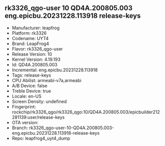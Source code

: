 ## rk3326_qgo-user 10 QD4A.200805.003 eng.epicbu.20231228.113918 release-keys
- Manufacturer: leapfrog
- Platform: rk3326
- Codename: UYT4
- Brand: LeapFrog4
- Flavor: rk3326_qgo-user
- Release Version: 10
- Kernel Version: 4.19.193
- Id: QD4A.200805.003
- Incremental: eng.epicbu.20231228.113918
- Tags: release-keys
- CPU Abilist: armeabi-v7a,armeabi
- A/B Device: false
- Treble Device: true
- Locale: en-US
- Screen Density: undefined
- Fingerprint: rockchip/rk3326_qgo/rk3326_qgo:10/QD4A.200805.003/epicbuilder212281139:user/release-keys
- OTA version: 
- Branch: rk3326_qgo-user-10-QD4A.200805.003-eng.epicbu.20231228.113918-release-keys
- Repo: leapfrog4_uyt4_dump
